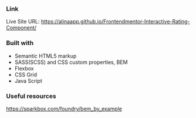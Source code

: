 ### Link
Live Site URL: https://alinaapp.github.io/Frontendmentor-Interactive-Rating-Component/
### Built with

- Semantic HTML5 markup
- SASS(SCSS) and CSS custom properties, BEM
- Flexbox
- CSS Grid
- Java Script


### Useful resources

https://sparkbox.com/foundry/bem_by_example



